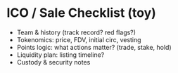 # ICO / Sale Checklist (toy)

- Team & history (track record? red flags?)
- Tokenomics: price, FDV, initial circ, vesting
- Points logic: what actions matter? (trade, stake, hold)
- Liquidity plan: listing timeline?
- Custody & security notes
